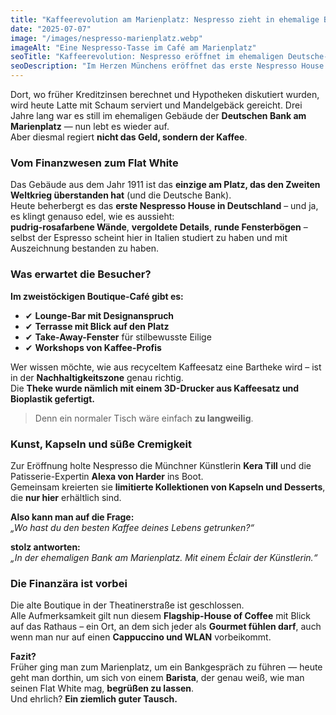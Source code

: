 ```yaml
---
title: "Kaffeerevolution am Marienplatz: Nespresso zieht in ehemalige Bankfiliale ein"
date: "2025-07-07"
image: "/images/nespresso-marienplatz.webp"
imageAlt: "Eine Nespresso-Tasse im Café am Marienplatz"
seoTitle: "Kaffeerevolution: Nespresso eröffnet im ehemaligen Deutsche-Bank-Gebäude am Marienplatz"
seoDescription: "Im Herzen Münchens eröffnet das erste Nespresso House Deutschlands. Eine ehemalige Bank verwandelt sich in ein Boutique-Café mit Kapseln, Desserts und einer Theke aus Kaffeesatz."
---
```


Dort, wo früher Kreditzinsen berechnet und Hypotheken diskutiert wurden, wird heute Latte mit Schaum serviert und Mandelgebäck gereicht. Drei Jahre lang war es still im ehemaligen Gebäude der **Deutschen Bank am Marienplatz** — nun lebt es wieder auf.  
Aber diesmal regiert **nicht das Geld, sondern der Kaffee**.

### Vom Finanzwesen zum Flat White

Das Gebäude aus dem Jahr 1911 ist das **einzige am Platz, das den Zweiten Weltkrieg überstanden hat** (und die Deutsche Bank).  
Heute beherbergt es das **erste Nespresso House in Deutschland** – und ja, es klingt genauso edel, wie es aussieht:  
**pudrig-rosafarbene Wände**, **vergoldete Details**, **runde Fensterbögen** – selbst der Espresso scheint hier in Italien studiert zu haben und mit Auszeichnung bestanden zu haben.

### Was erwartet die Besucher?

**Im zweistöckigen Boutique-Café gibt es:**

- ✔ **Lounge-Bar mit Designanspruch**
- ✔ **Terrasse mit Blick auf den Platz**
- ✔ **Take-Away-Fenster** für stilbewusste Eilige
- ✔ **Workshops von Kaffee-Profis**

Wer wissen möchte, wie aus recyceltem Kaffeesatz eine Bartheke wird – ist in der **Nachhaltigkeitszone** genau richtig.  
Die **Theke wurde nämlich mit einem 3D-Drucker aus Kaffeesatz und Bioplastik gefertigt.**

> Denn ein normaler Tisch wäre einfach **zu langweilig**.

### Kunst, Kapseln und süße Cremigkeit

Zur Eröffnung holte Nespresso die Münchner Künstlerin **Kera Till** und die Patisserie-Expertin **Alexa von Harder** ins Boot.  
Gemeinsam kreierten sie **limitierte Kollektionen von Kapseln und Desserts**, die **nur hier** erhältlich sind.

**Also kann man auf die Frage:**  
_„Wo hast du den besten Kaffee deines Lebens getrunken?“_  

**stolz antworten:**  
_„In der ehemaligen Bank am Marienplatz. Mit einem Éclair der Künstlerin.“_

### Die Finanzära ist vorbei

Die alte Boutique in der Theatinerstraße ist geschlossen.  
Alle Aufmerksamkeit gilt nun diesem **Flagship-House of Coffee** mit Blick auf das Rathaus – ein Ort, an dem sich jeder als **Gourmet fühlen darf**, auch wenn man nur auf einen **Cappuccino und WLAN** vorbeikommt.

**Fazit?**  
Früher ging man zum Marienplatz, um ein Bankgespräch zu führen — heute geht man dorthin, um sich von einem **Barista**, der genau weiß, wie man seinen Flat White mag, **begrüßen zu lassen**.  
Und ehrlich? **Ein ziemlich guter Tausch.**
